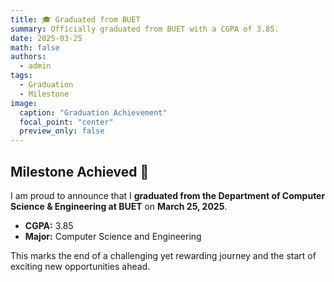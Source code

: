 ```yaml
---
title: 🎓 Graduated from BUET
summary: Officially graduated from BUET with a CGPA of 3.85.
date: 2025-03-25
math: false
authors:
  - admin
tags:
  - Graduation
  - Milestone
image:
  caption: "Graduation Achievement"
  focal_point: "center"
  preview_only: false
---
```


## Milestone Achieved 🎉

I am proud to announce that I **graduated from the Department of Computer Science & Engineering at BUET** on **March 25, 2025**.

- **CGPA:** 3.85  
- **Major:** Computer Science and Engineering  

This marks the end of a challenging yet rewarding journey and the start of exciting new opportunities ahead.
